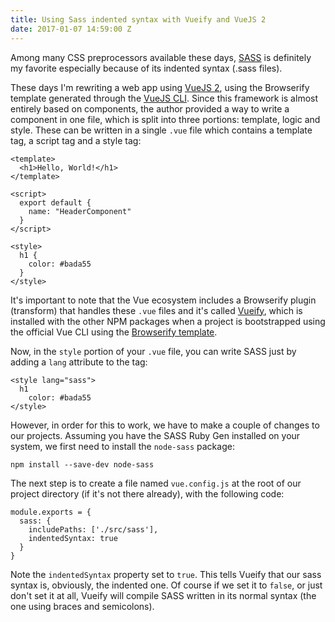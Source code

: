 ```yaml
---
title: Using Sass indented syntax with Vueify and VueJS 2
date: 2017-01-07 14:59:00 Z
---
```


Among many CSS preprocessors available these days, [SASS](http://sass-lang.com/) is definitely my favorite especially because of its indented syntax (.sass files).

These days I'm rewriting a web app using [VueJS 2](https://vuejs.org/), using the Browserify template generated through the [VueJS CLI](https://github.com/vuejs/vue-cli). Since this framework is almost entirely based on components, the author provided a way to write a component in one file, which is split into three portions: template, logic and style. These can be written in a single `.vue` file which contains a template tag, a script tag and a style tag:

```
<template>
  <h1>Hello, World!</h1>
</template>

<script>
  export default {
    name: "HeaderComponent"
  }
</script>

<style>
  h1 {
    color: #bada55
  }
</style>
```

It's important to note that the Vue ecosystem includes a Browserify plugin (transform) that handles these `.vue` files and it's called [Vueify](https://github.com/vuejs/vueify), which is installed with the other NPM packages when a project is bootstrapped using the official Vue CLI using the [Browserify template](https://github.com/vuejs-templates/browserify). 

Now, in the `style` portion of your `.vue` file, you can write SASS just by adding a `lang` attribute to the tag: 

```
<style lang="sass">
  h1
    color: #bada55
</style> 
```

However, in order for this to work, we have to make a couple of changes to our projects. Assuming you have the SASS Ruby Gen installed on your system, we first need to install the `node-sass` package: 

```
npm install --save-dev node-sass
```

The next step is to create a file named `vue.config.js` at the root of our project directory (if it's not there already), with the following code: 

```
module.exports = {
  sass: {
    includePaths: ['./src/sass'],
    indentedSyntax: true
  }
}
```

Note the `indentedSyntax` property set to `true`. This tells Vueify that our sass syntax is, obviously, the indented one. Of course if we set it to `false`, or just don't set it at all, Vueify will compile SASS written in its normal syntax (the one using braces and semicolons).

